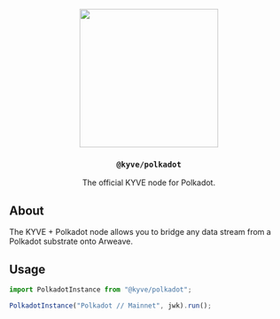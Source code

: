 <p align="center">
  <a href="https://kyve.network">
    <img src="https://user-images.githubusercontent.com/62398724/110202783-d62b7880-7e62-11eb-911e-8b2f91cc0493.png" height="250">
  </a>
  <h3 align="center"><code>@kyve/polkadot</code></h3>
  <p align="center">The official KYVE node for Polkadot.</p>
</p>

## About

The KYVE + Polkadot node allows you to bridge any data stream from a Polkadot substrate onto Arweave.

## Usage

```js
import PolkadotInstance from "@kyve/polkadot";

PolkadotInstance("Polkadot // Mainnet", jwk).run();
```
